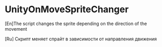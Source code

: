 # UnityOnMoveSpriteChanger
[En]The script changes the sprite depending on the direction of the movement

[Ru] Cкрипт меняет спрайт в зависимости от направления движения
